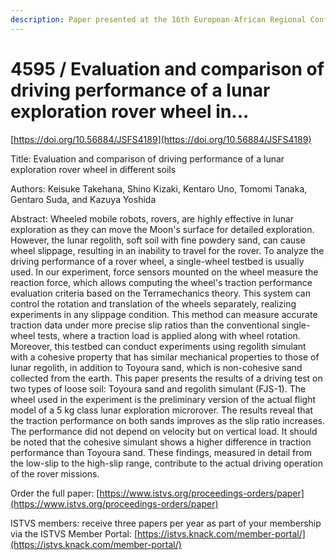 ```yaml
---
description: Paper presented at the 16th European-African Regional Conference of the ISTVS
---
```


# 4595 / Evaluation and comparison of driving performance of a lunar exploration rover wheel in...

[https://doi.org/10.56884/JSFS4189](https://doi.org/10.56884/JSFS4189)

Title: Evaluation and comparison of driving performance of a lunar exploration rover wheel in different soils

Authors: Keisuke Takehana, Shino Kizaki, Kentaro Uno, Tomomi Tanaka, Gentaro Suda, and Kazuya Yoshida

Abstract: Wheeled mobile robots, rovers, are highly effective in lunar exploration as they can move the Moon's surface for detailed exploration. However, the lunar regolith, soft soil with fine powdery sand, can cause wheel slippage, resulting in an inability to travel for the rover. To analyze the driving performance of a rover wheel, a single-wheel testbed is usually used. In our experiment, force sensors mounted on the wheel measure the reaction force, which allows computing the wheel's traction performance evaluation criteria based on the Terramechanics theory. This system can control the rotation and translation of the wheels separately, realizing experiments in any slippage condition. This method can measure accurate traction data under more precise slip ratios than the conventional single-wheel tests, where a traction load is applied along with wheel rotation. Moreover, this testbed can conduct experiments using regolith simulant with a cohesive property that has similar mechanical properties to those of lunar regolith, in addition to Toyoura sand, which is non-cohesive sand collected from the earth. This paper presents the results of a driving test on two types of loose soil: Toyoura sand and regolith simulant (FJS-1). The wheel used in the experiment is the preliminary version of the actual flight model of a 5 kg class lunar exploration microrover. The results reveal that the traction performance on both sands improves as the slip ratio increases. The performance did not depend on velocity but on vertical load. It should be noted that the cohesive simulant shows a higher difference in traction performance than Toyoura sand. These findings, measured in detail from the low-slip to the high-slip range, contribute to the actual driving operation of the rover missions.

Order the full paper: [https://www.istvs.org/proceedings-orders/paper](https://www.istvs.org/proceedings-orders/paper)

ISTVS members: receive three papers per year as part of your membership via the ISTVS Member Portal: [https://istvs.knack.com/member-portal/](https://istvs.knack.com/member-portal/)

